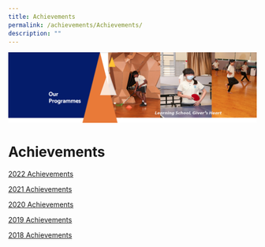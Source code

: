 ```yaml
---
title: Achievements
permalink: /achievements/Achievements/
description: ""
---
```

![](/images/OurProgrammes.png)

Achievements
============


[2022 Achievements](/achievements/2022-Achievements/)

  

[2021 Achievements](/achievements/2021-Achievements/)

  

[2020 Achievements](/achievements/2020-Achievements/)

  

[2019 Achievements](https://zhangdepri.moe.edu.sg/our-programmes/our-stories/achievements/2019-achievements)

  

[2018 Achievements](https://zhangdepri.moe.edu.sg/our-programmes/our-stories/achievements/2018-achievements)